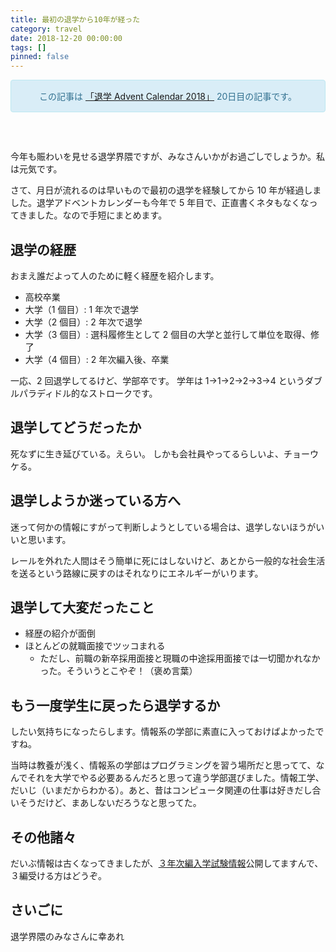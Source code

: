 ```yaml
---
title: 最初の退学から10年が経った
category: travel
date: 2018-12-20 00:00:00
tags: []
pinned: false
---
```


<p><style>
<!--
    .alert-info {
        text-align: center;
        border: 1px solid;
        padding: 15px;
        border-radius: 4px;
        color: #31708f;
        background-color: #d9edf7;
        border-color: #bce8f1;
        margin-bottom: 60px;
    }
-->
</style></p>
<div class="alert alert-info text-center">この記事は <a href="http://www.adventar.org/calendars/3019">「退学 Advent Calendar 2018」</a> 20日目の記事です。</div>

今年も賑わいを見せる退学界隈ですが、みなさんいかがお過ごしでしょうか。私は元気です。

さて、月日が流れるのは早いもので最初の退学を経験してから 10 年が経過しました。退学アドベントカレンダーも今年で 5 年目で、正直書くネタもなくなってきました。なので手短にまとめます。

## 退学の経歴

おまえ誰だよって人のために軽く経歴を紹介します。

- 高校卒業
- 大学（1 個目）: 1 年次で退学
- 大学（2 個目）: 2 年次で退学
- 大学（3 個目）: 選科履修生として 2 個目の大学と並行して単位を取得、修了
- 大学（4 個目）: 2 年次編入後、卒業

一応、2 回退学してるけど、学部卒です。
学年は 1→1→2→2→3→4 というダブルパラディドル的なストロークです。

## 退学してどうだったか

死なずに生き延びている。えらい。
しかも会社員やってるらしいよ、チョーウケる。

## 退学しようか迷っている方へ

迷って何かの情報にすがって判断しようとしている場合は、退学しないほうがいいと思います。

レールを外れた人間はそう簡単に死にはしないけど、あとから一般的な社会生活を送るという路線に戻すのはそれなりにエネルギーがいります。

## 退学して大変だったこと

- 経歴の紹介が面倒
- ほとんどの就職面接でツッコまれる
  - ただし、前職の新卒採用面接と現職の中途採用面接では一切聞かれなかった。そういうとこやぞ！（褒め言葉）

## もう一度学生に戻ったら退学するか

したい気持ちになったらします。情報系の学部に素直に入っておけばよかったですね。

当時は教養が浅く、情報系の学部はプログラミングを習う場所だと思ってて、なんでそれを大学でやる必要あるんだろと思って違う学部選びました。情報工学、だいじ（いまだからわかる）。あと、昔はコンピュータ関連の仕事は好きだし合いそうだけど、まあしないだろうなと思ってた。

## その他諸々

だいぶ情報は古くなってきましたが、[３年次編入学試験情報](https://53ningen.com/docs/3hen/)公開してますんで、３編受ける方はどうぞ。

## さいごに

退学界隈のみなさんに幸あれ
